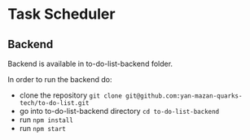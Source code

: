 # Task Scheduler

## Backend

Backend is available in to-do-list-backend folder.

In order to run the backend do:
- clone the repository `git clone git@github.com:yan-mazan-quarks-tech/to-do-list.git`
- go into to-do-list-backend directory `cd to-do-list-backend`
- run `npm install`
- run `npm start`
